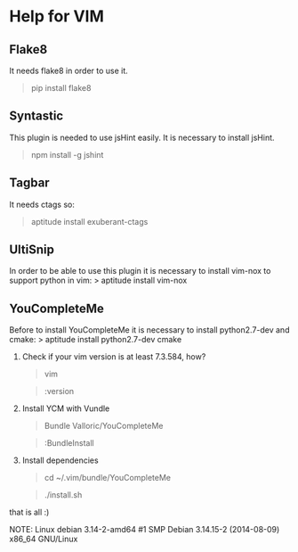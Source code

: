 Help for VIM
============

Flake8
------
It needs flake8 in order to use it.
> pip install flake8

Syntastic
---------
This plugin is needed to use jsHint easily. It is necessary to install jsHint.
> npm install -g jshint

Tagbar
------
It needs ctags so:
> aptitude install exuberant-ctags

UltiSnip
--------
In order to be able to use this plugin it is necessary to install vim-nox to
support python in vim:
    > aptitude install vim-nox

YouCompleteMe
-------------
Before to install YouCompleteMe it is necessary to install python2.7-dev and cmake:
    > aptitude install python2.7-dev cmake

1.  Check if your vim version is at least 7.3.584, how?
    > vim

    > :version

2.  Install YCM with Vundle
    > Bundle Valloric/YouCompleteMe

    > :BundleInstall

3.  Install dependencies
    > cd ~/.vim/bundle/YouCompleteMe
    
    > ./install.sh

that is all :)

NOTE: Linux debian 3.14-2-amd64 #1 SMP Debian 3.14.15-2 (2014-08-09) x86_64 GNU/Linux
